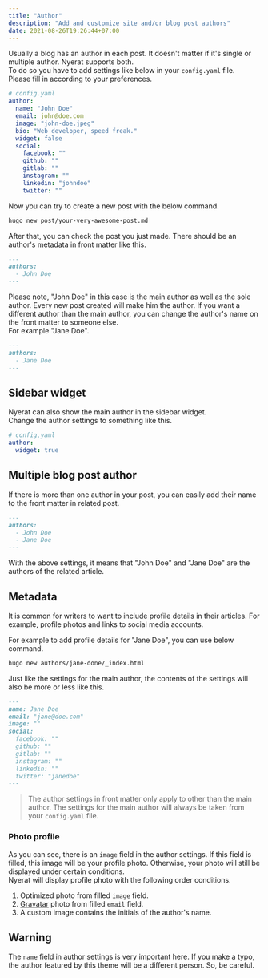 ```yaml
---
title: "Author"
description: "Add and customize site and/or blog post authors"
date: 2021-08-26T19:26:44+07:00
---
```


Usually a blog has an author in each post. It doesn't matter if it's single or
multiple author. Nyerat supports both.  
To do so you have to add settings like below in your `config.yaml` file.  
Please fill in according to your preferences.

```yaml
# config.yaml
author:
  name: "John Doe"
  email: john@doe.com
  image: "john-doe.jpeg"
  bio: "Web developer, speed freak."
  widget: false
  social:
    facebook: ""
    github: ""
    gitlab: ""
    instagram: ""
    linkedin: "johndoe"
    twitter: ""
```

Now you can try to create a new post with the below command.

```bash
hugo new post/your-very-awesome-post.md
```

After that, you can check the post you just made. There should be an author's
metadata in front matter like this.

```md
---
authors:
  - John Doe
---
```

Please note, "John Doe" in this case is the main author as well as the sole
author. Every new post created will make him the author. If you want a different
author than the main author, you can change the author's name on the front
matter to someone else.  
For example "Jane Doe".

```md
---
authors:
  - Jane Doe
---
```

## Sidebar widget

Nyerat can also show the main author in the sidebar widget.  
Change the author settings to something like this.

```yaml
# config,yaml
author:
  widget: true
```

## Multiple blog post author

If there is more than one author in your post, you can easily add their name to
the front matter in related post.

```md
---
authors:
  - John Doe
  - Jane Doe
---
```

With the above settings, it means that "John Doe" and "Jane Doe" are the authors
of the related article.

## Metadata

It is common for writers to want to include profile details in their articles.
For example, profile photos and links to social media accounts.

For example to add profile details for "Jane Doe", you can use below command.

```bash
hugo new authors/jane-done/_index.html
```

Just like the settings for the main author, the contents of the settings will
also be more or less like this.

```md
---
name: Jane Doe
email: "jane@doe.com"
image: ""
social:
  facebook: ""
  github: ""
  gitlab: ""
  instagram: ""
  linkedin: ""
  twitter: "janedoe"
---
```

> The author settings in front matter only apply to other than the main author.
> The settings for the main author will always be taken from your `config.yaml`
> file.

### Photo profile

As you can see, there is an `image` field in the author settings. If this field
is filled, this image will be your profile photo. Otherwise, your photo will
still be displayed under certain conditions.  
Nyerat will display profile photo with the following order conditions.

1. Optimized photo from filled `image` field.
2. [Gravatar](https://gravatar.com "Gravatar") photo from filled `email` field.
3. A custom image contains the initials of the author's name.

## Warning

The `name` field in author settings is very important here. If you make a typo,
the author featured by this theme will be a different person. So, be careful.
